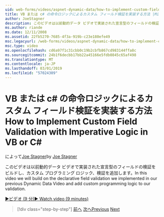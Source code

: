 ```yaml
---
uid: web-forms/videos/aspnet-dynamic-data/how-to-implement-custom-field-validation-with-imperative-logic-in-vb-or-c
title: VB または c# の命令ロジックによるカスタム フィールド検証を実装する方法 |Microsoft Docs
author: JoeStagner
description: このビデオは以前動的データ ビデオで実装された宣言型のフィールドの検証をビルドし、カスタム プログラミング ロジック、val を追加しています.
ms.author: riande
ms.date: 12/11/2008
ms.assetid: 22fb5270-7685-4f3a-919b-c23e180efe49
msc.legacyurl: /web-forms/videos/aspnet-dynamic-data/how-to-implement-custom-field-validation-with-imperative-logic-in-vb-or-c
msc.type: video
ms.openlocfilehash: cd6a97f1c31cbb0c19b2cbfb867cd983144ffa8c
ms.sourcegitcommit: 24b1f6decbb17bb22a45166e5fdb0845c65af498
ms.translationtype: MT
ms.contentlocale: ja-JP
ms.lasthandoff: 03/01/2019
ms.locfileid: "57024309"
---
```

<a name="how-to-implement-custom-field-validation-with-imperative-logic-in-vb-or-c"></a><span data-ttu-id="5acba-103">VB または c# の命令ロジックによるカスタム フィールド検証を実装する方法</span><span class="sxs-lookup"><span data-stu-id="5acba-103">How to Implement Custom Field Validation with Imperative Logic in VB or C#</span></span>
====================
<span data-ttu-id="5acba-104">によって[Joe Stagner](https://github.com/JoeStagner)</span><span class="sxs-lookup"><span data-stu-id="5acba-104">by [Joe Stagner](https://github.com/JoeStagner)</span></span>

<span data-ttu-id="5acba-105">このビデオは以前動的データ ビデオで実装された宣言型のフィールドの検証をビルドし、カスタム プログラミング ロジック、検証を追加します。</span><span class="sxs-lookup"><span data-stu-id="5acba-105">In this video we will build on the declarative field validation we implemented in our previous Dynamic Data Video and add custom programming logic to our validation.</span></span>

[<span data-ttu-id="5acba-106">&#9654;ビデオ (9 分)</span><span class="sxs-lookup"><span data-stu-id="5acba-106">&#9654; Watch video (9 minutes)</span></span>](https://channel9.msdn.com/Blogs/ASP-NET-Site-Videos/how-to-implement-custom-field-validation-with-imperative-logic-in-vb-or-c)

> [!div class="step-by-step"]
> <span data-ttu-id="5acba-107">[前へ](how-to-use-attribute-validation-in-aspnet-dynamic-data-applications.md)
> [次へ](how-to-remove-columns-from-your-dynamicdata-data-grids.md)</span><span class="sxs-lookup"><span data-stu-id="5acba-107">[Previous](how-to-use-attribute-validation-in-aspnet-dynamic-data-applications.md)
[Next](how-to-remove-columns-from-your-dynamicdata-data-grids.md)</span></span>
